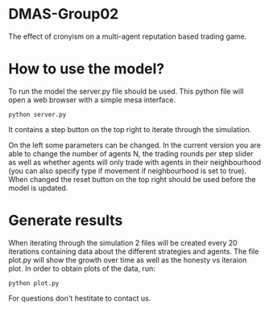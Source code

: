 # DMAS-Group02
The effect of cronyism on a multi-agent reputation based trading game.


# How to use the model?

To run the model the server.py file should be used.
This python file will open a web browser with a simple mesa interface.

```
python server.py
```

It contains a step button on the top right to iterate through the simulation.

On the left some parameters can be changed. In the current version you are able to change the number of agents N, the trading rounds per step slider as well as whether agents will only trade with agents
in their neighbourhood (you can also specify type if movement if neighbourhood is set to true).
When changed the reset button on the top right should be used before the model is updated.

# Generate results
When iterating through the simulation 2 files will be created every 20 iterations containing data about the different strategies and agents.
The file plot.py will show the growth over time as well as the honesty vs iteraion plot.
In order to obtain plots of the data, run:
```
python plot.py
```

For questions don't hestitate to contact us.
